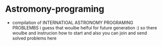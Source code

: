 # Astromony-programing
* compilation of INTERNATIOAL ASTRONOMY PROGRAMING PROBLEMBS
 i guess that woulbe helful for future generation :)
so there woulbe and instrucion how to start and also you can join and send solved problems here
